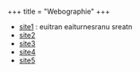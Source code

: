 +++
title = "Webographie"
+++

- [site1](#) : euitran eaiturnesranu sreatn 
- [site2](#)
- [site3](#)
- [site4](#)
- [site5](#)